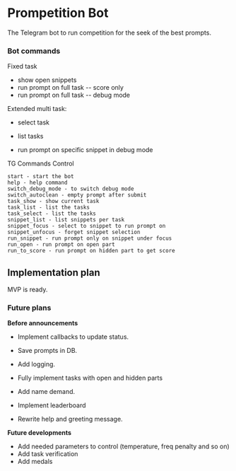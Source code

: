 # Prompetition Bot

The Telegram bot to run competition for the seek of the best prompts. 

### Bot commands

Fixed task
- show open snippets
- run prompt on full task -- score only
- run prompt on full task -- debug mode

Extended multi task:
- select task
- list tasks

- run prompt on specific snippet in debug mode

TG Commands Control

```
start - start the bot
help - help command
switch_debug_mode - to switch debug mode
switch_autoclean - empty prompt after submit
task_show - show current task
task_list - list the tasks
task_select - list the tasks
snippet_list - list snippets per task
snippet_focus - select to snippet to run prompt on
snippet_unfocus - forget snippet selection
run_snippet - run prompt only on snippet under focus
run_open - run prompt on open part
run_to_score - run prompt on hidden part to get score
```

## Implementation plan

MVP is ready.

### Future plans

**Before announcements**
- Implement callbacks to update status.

- Save prompts in DB.

- Add logging.
- Fully implement tasks with open and hidden parts

- Add name demand.
- Implement leaderboard

- Rewrite help and greeting message.


**Future developments**
- Add needed parameters to control (temperature, freq penalty and so on)
- Add task verification
- Add medals